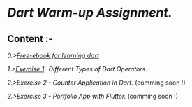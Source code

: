 # _Dart Warm-up Assignment._

## Content :-

_0.>_[_Free-ebook for learning dart_](https://github.com/its-AbhijeetKumar/Flutter_and_Dart-Assignment-Projects/files/7167597/Free-ebook.for.learning.dart.pdf)

_1.>[Exercise 1](https://github.com/its-AbhijeetKumar/Dart_programs/files/7149211/Dart.1st.Assignment.docx)- Different Types of Dart Operators._

_2.>Exercise 2 - Counter Application in Dart._ (comming soon !)

_3.>Exercise 3 - Portfolio App with Flutter._ (comming soon !)

